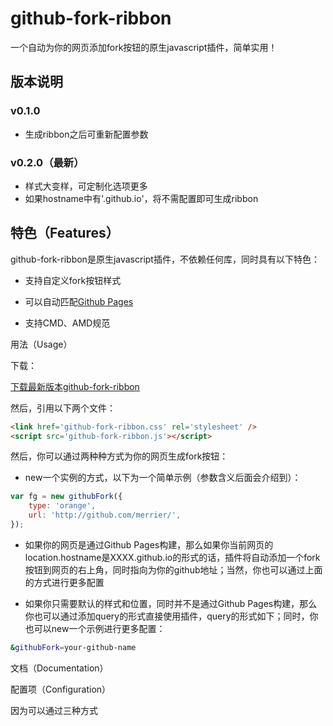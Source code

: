# github-fork-ribbon

一个自动为你的网页添加fork按钮的原生javascript插件，简单实用！

## 版本说明

### v0.1.0
* 生成ribbon之后可重新配置参数

### v0.2.0（最新）
* 样式大变样，可定制化选项更多
* 如果hostname中有'.github.io'，将不需配置即可生成ribbon

## 特色（Features）
github-fork-ribbon是原生javascript插件，不依赖任何库，同时具有以下特色：

* 支持自定义fork按钮样式

* 可以自动匹配[Github Pages](https://pages.github.com/)

* 支持CMD、AMD规范

用法（Usage）

下载：

[下载最新版本github-fork-ribbon]()

然后，引用以下两个文件：

```html
<link href='github-fork-ribbon.css' rel='stylesheet' />
<script src='github-fork-ribbon.js'></script>
```

然后，你可以通过两种种方式为你的网页生成fork按钮：

* new一个实例的方式，以下为一个简单示例（参数含义后面会介绍到）：

```javascript
var fg = new githubFork({
    type: 'orange',
    url: 'http://github.com/merrier/',
});
```

* 如果你的网页是通过Github Pages构建，那么如果你当前网页的location.hostname是XXXX.github.io的形式的话，插件将自动添加一个fork按钮到网页的右上角，同时指向为你的github地址；当然，你也可以通过上面的方式进行更多配置

* 如果你只需要默认的样式和位置，同时并不是通过Github Pages构建，那么你也可以通过添加query的形式直接使用插件，query的形式如下；同时，你也可以new一个示例进行更多配置：

```bash
&githubFork=your-github-name
```

文档（Documentation）

配置项（Configuration）

因为可以通过三种方式




